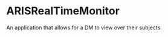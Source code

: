 ARISRealTimeMonitor
===================

An application that allows for a DM to view over their subjects.
